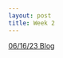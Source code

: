 ```yaml
---
layout: post
title: Week 2
---
```


[06/16/23 Blog](https://docs.google.com/document/d/1HL8EGqQeaO4lpn1cmrAZbx11gocllXPmTj9yJBimKXY/edit?usp=sharing)
